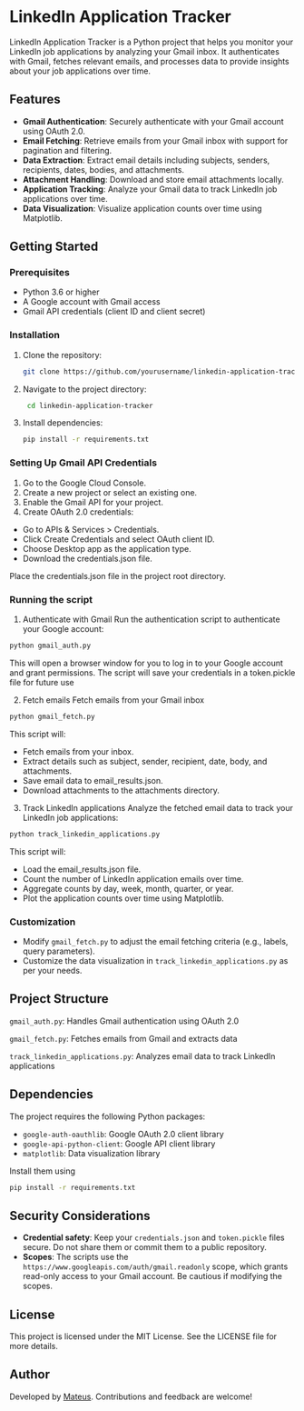 # LinkedIn Application Tracker

LinkedIn Application Tracker is a Python project that helps you monitor your LinkedIn job applications by analyzing your Gmail inbox. It authenticates with Gmail, fetches relevant emails, and processes data to provide insights about your job applications over time.

## Features

- **Gmail Authentication**: Securely authenticate with your Gmail account using OAuth 2.0.
- **Email Fetching**: Retrieve emails from your Gmail inbox with support for pagination and filtering.
- **Data Extraction**: Extract email details including subjects, senders, recipients, dates, bodies, and attachments.
- **Attachment Handling**: Download and store email attachments locally.
- **Application Tracking**: Analyze your Gmail data to track LinkedIn job applications over time.
- **Data Visualization**: Visualize application counts over time using Matplotlib.

## Getting Started

### Prerequisites

- Python 3.6 or higher
- A Google account with Gmail access
- Gmail API credentials (client ID and client secret)

### Installation

1. Clone the repository:
   ```bash
   git clone https://github.com/yourusername/linkedin-application-tracker.git
   ```
2. Navigate to the project directory:
   ```bash
    cd linkedin-application-tracker
    ```
3. Install dependencies:
    ```bash
    pip install -r requirements.txt
    ```

### Setting Up Gmail API Credentials
1. Go to the Google Cloud Console.
2. Create a new project or select an existing one.
3. Enable the Gmail API for your project.
4. Create OAuth 2.0 credentials:

- Go to APIs & Services > Credentials.
- Click Create Credentials and select OAuth client ID.
- Choose Desktop app as the application type.
- Download the credentials.json file.

Place the credentials.json file in the project root directory.

### Running the script
1. Authenticate with Gmail
Run the authentication script to authenticate your Google account:
```bash
python gmail_auth.py
```
This will open a browser window for you to log in to your Google account and grant permissions. The script will save your credentials in a token.pickle file for future use

2. Fetch emails
Fetch emails from your Gmail inbox
```bash
python gmail_fetch.py
```

This script will:

- Fetch emails from your inbox.
- Extract details such as subject, sender, recipient, date, body, and attachments.
- Save email data to email_results.json.
- Download attachments to the attachments directory.

3. Track LinkedIn applications
Analyze the fetched email data to track your LinkedIn job applications:
```bash
python track_linkedin_applications.py
```

This script will:

- Load the email_results.json file.
- Count the number of LinkedIn application emails over time.
- Aggregate counts by day, week, month, quarter, or year.
- Plot the application counts over time using Matplotlib.

### Customization
- Modify `gmail_fetch.py` to adjust the email fetching criteria (e.g., labels, query parameters).
- Customize the data visualization in `track_linkedin_applications.py` as per your needs.

## Project Structure

```gmail_auth.py```: Handles Gmail authentication using OAuth 2.0

```gmail_fetch.py```: Fetches emails from Gmail and extracts data

```track_linkedin_applications.py```: Analyzes email data to track LinkedIn applications

## Dependencies
The project requires the following Python packages:

- `google-auth-oauthlib`: Google OAuth 2.0 client library
- `google-api-python-client`: Google API client library
- `matplotlib`: Data visualization library

Install them using
```bash
pip install -r requirements.txt
```

## Security Considerations
- **Credential safety**: Keep your `credentials.json` and `token.pickle` files secure. Do not share them or commit them to a public repository.
- **Scopes**: The scripts use the `https://www.googleapis.com/auth/gmail.readonly` scope, which grants read-only access to your Gmail account. Be cautious if modifying the scopes.

## License
This project is licensed under the MIT License. See the LICENSE file for more details.

## Author
Developed by [Mateus](https://mateusb12.github.io/mateus_portfolio/). Contributions and feedback are welcome!